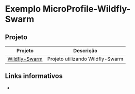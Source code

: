# Exemplo MicroProfile-Wildfly-Swarm


## Projeto

Projeto         | Descrição
--------------- | -------------
[Wildfly-Swarm](https://github.com/SouJava-Rio/soujava-rio-labs/tree/master/microprofile/wildfly-swarm) | Projeto utilizando Wildfly-Swarm

## Links informativos

*
